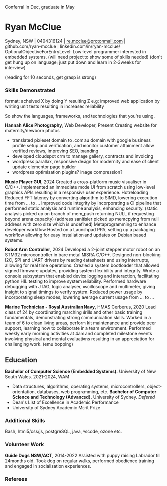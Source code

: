 <!-- SPDX-License-Identifier: zlib-acknowledgement -->

Conferral in Dec, graduate in May

# Ryan McClue
Sydney, NSW | 0404316124 | re.mcclue@protonmail.com | github.com/ryan-mcclue | linkedin.com/in/ryan-mcclue/
OptionalObjectiveForEntryLevel: Low-level programmer interested in embedded systems. 
(will need project to show some of skills needed)
(don't get hung up on language; just put down and learn in 2-3weeks for interview)

(reading for 10 seconds, get grasp is strong)
### Skills Demonstrated 
format: acheived X by doing Y resulting Z
e.g: improved web application by writing unit tests resulting in increased reliability

So show the languages, frameworks, and technologies that you're using. 

**Hannah Alice Photography**, Web Developer, Present
Creating website for maternity/newborn photos
- translated pixieset domain to .com.au domain with google business profile setup and verification, 
  and monitor customer attainment 
  allow verified reviews, improving SEO, branding
- developed cloudspot crm to manage gallery, contracts and invoicing  
- wordpress parallax, responsive design for modernity and ease of client update elementor page builder
- wordpress optimisation plugins? image compression?

**Music Player GUI**, 2024
Created a cross-platform music visualiser in C/C++.
Implemented an immediate mode UI from scratch using low-level graphics APIs resulting in a responsive user experience.
Hotreloading
Reduced FFT latency by converting algorithm to SIMD, lowering execution time from ... to ...
Improved code integrity by incorporating a CI pipeline that performed static analysis and runtime analysis, enhancing security.
(static analysis picked up on branch of mem_push returning NULL if requesting beyond arena capacity)
(address sanitisier picked up memcpying from null address with zero size which is undefined)
Metaprogramming to enhance developer workflow
Hosted on a Launchpad PPA, setting up a packaging workflow allowing for easy installation and updates on Debian based systems.

**Robot Arm Controller**, 2024
Developed a 2-joint stepper motor robot on an STM32 microcontroller in bare metal MISRA C/C++.
Designed non-blocking I2C, SPI and UART drivers by reading datasheets and using interrupts, allowing for real time operations.
Created a system bootloader that allowed signed firmware updates, providing system flexibility and integrity.
Wrote a console subsystem that enabled device logging and interaction, facilitating python HIL testing to improve system reliability.
Performed hardware debugging with JTAG, logic analyser, oscilloscope and multimeter, giving insight to signal timings to verify system.
Reduced power usage by incorporating sleep modes, lowering average current usage from ... to ...

**Marine Technician - Royal Australian Navy**, HMAS Cerberus, 2020
Lead class of 24 by coordinating marching drills and other basic training fundamentals,
demonstrating strong communication skills.
Worked in a team of 6 to clean living areas, perform kit maintenance and provide peer support, 
learning how to collaborate in a team environment.
Performed weekly early morning activities at 4am and completed milestone events
involving physical and mental evaluations resulting in an appreciation for challenging work.
(emu bopping)

## Education
**Bachelor of Computer Science (Embedded Systems).** University of New South Wales. 2021-2024, WAM
- Data structures, algorithms, operating systems, microcontrollers, object-orientation, databases, web programming, etc.
**Bachelor of Computer Science and Technology (Advanced).** University of Sydney. *Defered*
- Dean's List of Excellence in Academic Performance
- University of Sydney Academic Merit Prize

<!-- TODO(Ryan): Mention specific technologies as appropriate to job application -->
### Additional Skills
Bash, html5/css/js, postgreSQL, java, vscode, ozone etc. 

### Volunteer Work
**Guide Dogs NSW/ACT**, 2014-2022
Assisted with puppy raising Labrador till 24months old. 
Took dog on regular walks, performed obedience training and engaged in socialisation experiences.

### Referees
